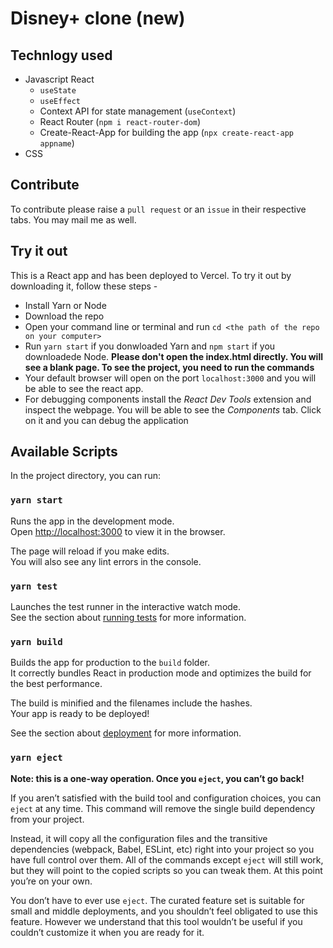 # Disney+ clone (new)

## Technlogy used

-   Javascript React
    -   `useState`
    -   `useEffect`
    -   Context API for state management (`useContext`)
    -   React Router (`npm i react-router-dom`)
    -   Create-React-App for building the app (`npx create-react-app appname`)
-   CSS

## Contribute

To contribute please raise a `pull request` or an `issue` in their respective tabs. You may mail me as well.

## Try it out

This is a React app and has been deployed to Vercel. To try it out by downloading it, follow these steps -

-   Install Yarn or Node
-   Download the repo
-   Open your command line or terminal and run `cd <the path of the repo on your computer>`
-   Run `yarn start` if you donwloaded Yarn and `npm start` if you downloadede Node. **Please don't open the index.html directly. You will see a blank page. To see the project, you need to run the commands**
-   Your default browser will open on the port `localhost:3000` and you will be able to see the react app.
-   For debugging components install the _React Dev Tools_ extension and inspect the webpage. You will be able to see the _Components_ tab. Click on it and you can debug the application

## Available Scripts

In the project directory, you can run:

### `yarn start`

Runs the app in the development mode.\
Open [http://localhost:3000](http://localhost:3000) to view it in the browser.

The page will reload if you make edits.\
You will also see any lint errors in the console.

### `yarn test`

Launches the test runner in the interactive watch mode.\
See the section about [running tests](https://facebook.github.io/create-react-app/docs/running-tests) for more information.

### `yarn build`

Builds the app for production to the `build` folder.\
It correctly bundles React in production mode and optimizes the build for the best performance.

The build is minified and the filenames include the hashes.\
Your app is ready to be deployed!

See the section about [deployment](https://facebook.github.io/create-react-app/docs/deployment) for more information.

### `yarn eject`

**Note: this is a one-way operation. Once you `eject`, you can’t go back!**

If you aren’t satisfied with the build tool and configuration choices, you can `eject` at any time. This command will remove the single build dependency from your project.

Instead, it will copy all the configuration files and the transitive dependencies (webpack, Babel, ESLint, etc) right into your project so you have full control over them. All of the commands except `eject` will still work, but they will point to the copied scripts so you can tweak them. At this point you’re on your own.

You don’t have to ever use `eject`. The curated feature set is suitable for small and middle deployments, and you shouldn’t feel obligated to use this feature. However we understand that this tool wouldn’t be useful if you couldn’t customize it when you are ready for it.
